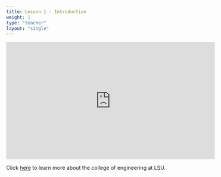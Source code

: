 ```yaml
---
title: Lesson 1 - Introduction
weight: 1
type: "teacher" 
layout: "single"
---
```


<iframe width="560" height="315" src="https://www.youtube.com/embed/bFljMHTQ1QY" frameborder="0" allow="autoplay; encrypted-media" allowfullscreen></iframe>

Click <a href="https://drive.google.com/file/d/15t9779yK9OFstaLbJ-5iQ3NsTs4i3QsZ/view?usp=sharing" target="_blank">here</a> to learn more about the college of engineering at LSU.